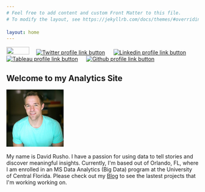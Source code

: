 ```yaml
---
# Feel free to add content and custom Front Matter to this file.
# To modify the layout, see https://jekyllrb.com/docs/themes/#overriding-theme-defaults

layout: home
---
```


[<img src="https://img.shields.io/badge/Email-%23EA4335.svg?&sflat&logo=gmail&logoColor=white" height="20" width="60" />](mailto:rraxxpl0jagb@opayq.com) &emsp;[<img src="https://img.shields.io/badge/Twitter-%231DA1F2.svg?&sflat&logo=Twitter&logoColor=white" alt="Twitter profile link button" height="20" width="70" />](https://twitter.com/drusho) &emsp; [<img src="https://img.shields.io/badge/Linkedin-%230A66C2.svg?&sflat&logo=linkedin&logoColor=white" alt="Linkedin profile link button" height="20" width="70" />](https://linkedin.com/in/davidrusho) &emsp; [<img src="https://img.shields.io/badge/Tableau-%23ff4d4d.svg?&sflat&logo=tableau&logoColor=white" alt="Tableau profile link button" height="20" width="70" >](https://public.tableau.com/app/profile/drusho) &emsp; [<img src="https://img.shields.io/badge/Github Blog-%23181717.svg?&style=flat&logo=github&logoColor=white" alt="Github profile link button" height="20" width="90" alt="Github Blog Button"/>](https://drusho.github.io/blog)


## Welcome to my Analytics Site


<img src="https://github.com/drusho/blog/blob/master/assets/headshot.jpg?raw=true" alt="image of David Rusho, author of website" height="150" width="150">

<br>

My name is David Rusho.  I have a passion for using data to tell stories and discover meaningful insights. Currently, I'm based out of Orlando, FL, where I am enrolled in an MS Data Analytics (Big Data) program at the University of Central Florida.  Please check out my [Blog](https://drusho.github.io/blog) to see the lastest projects that I'm working working on.
